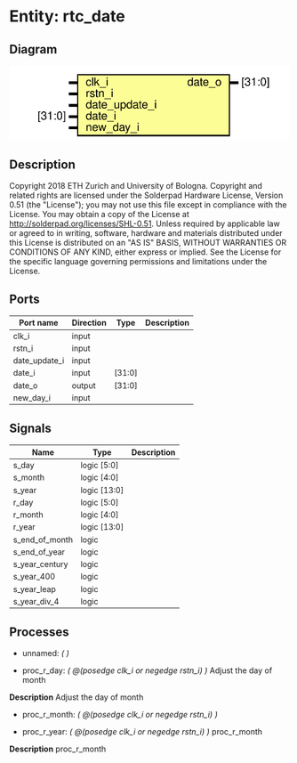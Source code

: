 # Entity: rtc_date
## Diagram
![Diagram](rtc_date.svg "Diagram")
## Description
Copyright 2018 ETH Zurich and University of Bologna.
 Copyright and related rights are licensed under the Solderpad Hardware
 License, Version 0.51 (the "License"); you may not use this file except in
 compliance with the License.  You may obtain a copy of the License at
 http://solderpad.org/licenses/SHL-0.51. Unless required by applicable law
 or agreed to in writing, software, hardware and materials distributed under
 this License is distributed on an "AS IS" BASIS, WITHOUT WARRANTIES OR
 CONDITIONS OF ANY KIND, either express or implied. See the License for the
 specific language governing permissions and limitations under the License.
 
## Ports
| Port name     | Direction | Type   | Description |
| ------------- | --------- | ------ | ----------- |
| clk_i         | input     |        |             |
| rstn_i        | input     |        |             |
| date_update_i | input     |        |             |
| date_i        | input     | [31:0] |             |
| date_o        | output    | [31:0] |             |
| new_day_i     | input     |        |             |
## Signals
| Name           | Type           | Description |
| -------------- | -------------- | ----------- |
| s_day          | logic	[5:0]    |             |
| s_month        | logic	[4:0]    |             |
| s_year         | logic	[13:0]   |             |
| r_day          | logic   [5:0]  |             |
| r_month        | logic   [4:0]  |             |
| r_year         | logic   [13:0] |             |
| s_end_of_month | logic          |             |
| s_end_of_year  | logic          |             |
| s_year_century | logic          |             |
| s_year_400     | logic          |             |
| s_year_leap    | logic          |             |
| s_year_div_4   | logic          |             |
## Processes
- unnamed: _(  )_

- proc_r_day: _( @(posedge clk_i or negedge rstn_i) )_
Adjust the day of month

**Description**
Adjust the day of month

- proc_r_month: _( @(posedge clk_i or negedge rstn_i) )_

- proc_r_year: _( @(posedge clk_i or negedge rstn_i) )_
proc_r_month

**Description**
proc_r_month

